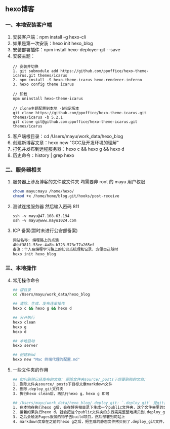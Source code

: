 ## hexo博客

### 一、本地安装客户端
1. 安装客户端：npm install -g hexo-cli
2. 如果是第一次安装：hexo init hexo_blog
3. 安装部署插件：npm install hexo-deployer-git --save
4. 安装主题：
   ```
   // 安装并切换
   1. git submodule add https://github.com/ppoffice/hexo-theme-icarus.git themes/icarus
   2. npm install -S hexo-theme-icarus hexo-renderer-inferno
   3. hexo config theme icarus

   // 卸载
   npm uninstall hexo-theme-icarus

   // clone主题配置到本地 -b指定版本
   git clone https://github.com/ppoffice/hexo-theme-icarus.git themes/icarus -b 5.2.1
   git clone git@github.com:ppoffice/hexo-theme-icarus.git themes/icarus
   ```
5. 客户端根目录：cd /Users/mayu/work_data/hexo_blog
6. 创建新博客文章：hexo new "GCC及开发环境的理解"
7. 打包并发布到远程服务器：hexo c && hexo g && hexo d
8. 历史命令：history | grep hexo

### 二、服务器相关

1. 服务器上涉及博客的文件或文件夹 均需要非 root 的 mayu 用户权限

   ```bash
   chown mayu:mayu /home/hexo/
   chmod +x /home/home/blog.git/hooks/post-receive
   ```

2. 测试连接服务器 然后输入密码 811

   ```bash"ctrl+[Backquote] cmd+x"
   ssh -v mayu@47.108.63.194
   ssh -v mayu@www.mayu1024.com
   ```

3. ICP 备案(暂时未进行公安部备案)

   ```bash
   网站名称: 编程路上的点滴
   4bbf3811-53ee-4a8b-b723-573c77a265ef
   备注：个人在编程学习路上的知识点梳理和记录，方便自己随时
   hexo init hexo_blog
   ```
### 三、本地操作
4. 常用操作命令
   ```bash
   ## 根目录
   cd /Users/mayu/work_data/hexo_blog

   ## 清除、生成、发布连串操作
   hexo c && hexo g && hexo d

   ## 分开执行
   hexo clean
   hexo g
   hexo d

   ## 本地启动
   hexo server

   ## 创建新md
   hexo new "Mac 终端代理的配置.md"
   ```

5. 一些文件夹的作用

   ```bash
   ## 如何删除已经发布的文章: 删除文件夹source/_posts下想要删掉的文章;
   1. 删除文件夹source/_posts下目标文章markdown文件
   2. 删除.deploy_git文件夹
   3. 执行hexo clean后，再执行hexo g，hexo g 即可

   ## /Users/mayu/work_data/hexo_blog/.deploy_git: `.deploy_git` 是git部署用的文件
   1. 在本地在执行hexo g后，会在博客根目录下生成一个public文件夹，这个文件夹里的文件组合起来就是一个完整的静态博客
   2. 接着如果执行hexo d，就会把这个public文件夹的东西完完整整地拷贝到.deploy_git文件夹里，并把该文件夹里的所有文件全部推送push到远程库
   3. 之后会触发Pages服务的钩子去build项目，然后部署到网站上
   4. markdown文章在之前的hexo g之后，把生成的静态文件拷贝到了.deploy_git文件，但hexo clean并没能删除`.deploy_git`里的markdown的静态文件，所以每次部署的时候，它还会冒出来
   ```
